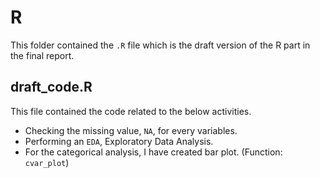 # R

This folder contained the `.R` file which is the draft version of the R part in the final report.

## draft_code.R

This file contained the code related to the below activities.
* Checking the missing value, `NA`, for every variables.
* Performing an `EDA`, Exploratory Data Analysis.
 * For the categorical analysis, I have created bar plot. (Function: `cvar_plot`)